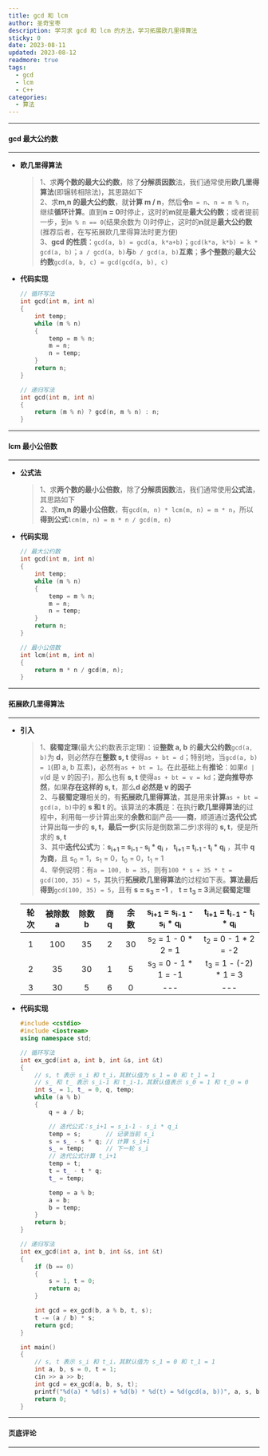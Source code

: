 ```yaml
---
title: gcd 和 lcm
author: 圣奇宝枣
description: 学习求 gcd 和 lcm 的方法，学习拓展欧几里得算法
sticky: 0
date: 2023-08-11
updated: 2023-08-12
readmore: true
tags:
  - gcd
  - lcm
  - C++
categories:
  - 算法
---
```


---

#### **gcd 最大公约数**

---

- **欧几里得算法**

  > 1、求**两个数的最大公约数**，除了**分解质因数**法，我们通常使用**欧几里得算法**(即辗转相除法)，其思路如下  
  > 2、求**m,n 的最大公约数**，就**计算 m / n**，然后**令**`m = n`、`n = m % n`，继续**循环计算**。直到**n = 0**时停止，这时的**m**就是**最大公约数**；或者提前一步，到`m % n == 0`(结果余数为 0)时停止，这时的**n**就是**最大公约数**(推荐后者，在写拓展欧几里得算法时更方便)  
  > 3、**gcd 的性质**：`gcd(a, b) = gcd(a, k*a+b)`；`gcd(k*a, k*b) = k * gcd(a, b)`；`a / gcd(a, b)`**与**`b / gcd(a, b)`**互素**；**多个整数**的**最大公约数**`gcd(a, b, c) = gcd(gcd(a, b), c)`

<!-- more -->

- **代码实现**

  ```cpp
  // 循环写法
  int gcd(int m, int n)
  {
      int temp;
      while (m % n)
      {
          temp = m % n;
          m = n;
          n = temp;
      }
      return n;
  }

  // 递归写法
  int gcd(int m, int n)
  {
      return (m % n) ? gcd(n, m % n) : n;
  }
  ```

---

#### **lcm 最小公倍数**

---

- **公式法**

  > 1、求**两个数的最小公倍数**，除了**分解质因数**法，我们通常使用**公式法**，其思路如下  
  > 2、求**m,n 的最小公倍数**，有`gcd(m, n) * lcm(m, n) = m * n`，所以**得到公式**`lcm(m, n) = m * n / gcd(m, n)`

- **代码实现**

  ```cpp
  // 最大公约数
  int gcd(int m, int n)
  {
      int temp;
      while (m % n)
      {
          temp = m % n;
          m = n;
          n = temp;
      }
      return n;
  }

  // 最小公倍数
  int lcm(int m, int n)
  {
      return m * n / gcd(m, n);
  }
  ```

---

#### **拓展欧几里得算法**

---

- **引入**

  > 1、**裴蜀定理**(最大公约数表示定理)：设**整数 a, b** 的**最大公约数**`gcd(a, b)`为 **d**，则必然存在**整数 s, t** 使得`as + bt = d`；特别地，当`gcd(a, b) = 1`(即 a, b 互素)，必然有`as + bt = 1`。在此基础上有**推论**：如果`d | v`(d 是 v 的因子)，那么也有 **s, t** 使得`as + bt = v = kd`；**逆向推导亦然**，如果**存在这样的 s, t**，那么**d 必然是 v 的因子**  
  > 2、与**裴蜀定理**相关的，有**拓展欧几里得算法**，其是用来**计算**`as + bt = gcd(a, b)`中的 **s 和 t** 的。该算法的**本质**是：在执行**欧几里得算法**的过程中，利用每一步计算出来的**余数**和副产品——**商**，顺道通过**迭代公式**计算出每一步的 **s, t**，**最后一步**(实际是倒数第二步)求得的 **s, t**，便是所求的 **s, t**  
  > 3、其中**迭代公式**为：**s<sub>i+1</sub> = s<sub>i-1</sub> - s<sub>i</sub> \* q<sub>i</sub> ， t<sub>i+1</sub> = t<sub>i-1</sub> - t<sub>i</sub> \* q<sub>i</sub>** ，其中 **q 为商**，且 s<sub>0</sub> = 1，s<sub>1</sub> = 0，t<sub>0</sub> = 0，t<sub>1</sub> = 1  
  > 4、举例说明：有`a = 100, b = 35`，则有`100 * s + 35 * t = gcd(100, 35) = 5`，其执行**拓展欧几里得算法**的过程如下表。**算法最后得到**`gcd(100, 35) = 5`，且有 **s = s<sub>3</sub> = -1** ， **t = t<sub>3</sub> = 3**满足**裴蜀定理**

  | 轮次 | 被除数 a | 除数 b | 商 q | 余数 | s<sub>i+1</sub> = s<sub>i-1</sub> - s<sub>i</sub> \* q<sub>i</sub> | t<sub>i+1</sub> = t<sub>i-1</sub> - t<sub>i</sub> \* q<sub>i</sub> |
  | :--: | :------: | :----: | :--: | :--: | :----------------------------------------------------------------: | :----------------------------------------------------------------: |
  |  1   |   100    |   35   |  2   |  30  |                   s<sub>2</sub> = 1 - 0 \* 2 = 1                   |                  t<sub>2</sub> = 0 - 1 \* 2 = -2                   |
  |  2   |    35    |   30   |  1   |  5   |                  s<sub>3</sub> = 0 - 1 \* 1 = -1                   |                 t<sub>3</sub> = 1 - (-2) \* 1 = 3                  |
  |  3   |    30    |   5    |  6   |  0   |                                ---                                 |                                ---                                 |

- **代码实现**

  ```cpp
  #include <cstdio>
  #include <iostream>
  using namespace std;

  // 循环写法
  int ex_gcd(int a, int b, int &s, int &t)
  {
      // s, t 表示 s_i 和 t_i，其默认值为 s_1 = 0 和 t_1 = 1
      // s_ 和 t_ 表示 s_i-1 和 t_i-1，其默认值表示 s_0 = 1 和 t_0 = 0
      int s_ = 1, t_ = 0, q, temp;
      while (a % b)
      {
          q = a / b;

          // 迭代公式：s_i+1 = s_i-1 - s_i * q_i
          temp = s;       // 记录当前 s_i
          s = s_ - s * q; // 计算 s_i+1
          s_ = temp;      // 下一轮 s_i
          // 迭代公式计算 t_i+1
          temp = t;
          t = t_ - t * q;
          t_ = temp;

          temp = a % b;
          a = b;
          b = temp;
      }
      return b;
  }

  // 递归写法
  int ex_gcd(int a, int b, int &s, int &t)
  {
      if (b == 0)
      {
          s = 1, t = 0;
          return a;
      }

      int gcd = ex_gcd(b, a % b, t, s);
      t -= (a / b) * s;
      return gcd;
  }

  int main()
  {
      // s, t 表示 s_i 和 t_i，其默认值为 s_1 = 0 和 t_1 = 1
      int a, b, s = 0, t = 1;
      cin >> a >> b;
      int gcd = ex_gcd(a, b, s, t);
      printf("%d(a) * %d(s) + %d(b) * %d(t) = %d(gcd(a, b))", a, s, b, t, gcd);
      return 0;
  }
  ```

---

#### **页底评论**

---
